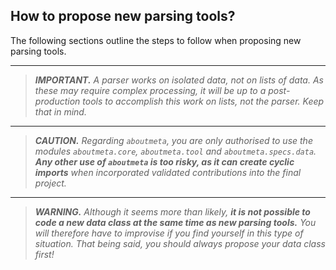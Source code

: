 How to propose new parsing tools?
---------------------------------

The following sections outline the steps to follow when proposing new parsing tools.


---


> ***IMPORTANT.*** *A parser works on isolated data, not on lists of data. As these may require complex processing, it will be up to a post-production tools to accomplish this work on lists, not the parser. Keep that in mind.*


---


> ***CAUTION.*** *Regarding `aboutmeta`, you are only authorised to use the modules `aboutmeta.core`, `aboutmeta.tool` and `aboutmeta.specs.data`.* ***Any other use of `aboutmeta` is too risky, as it can create cyclic imports*** *when incorporated validated contributions into the final project.*


---


> ***WARNING.*** *Although it seems more than likely,* ***it is not possible to code a new data class at the same time as new parsing tools.*** *You will therefore have to improvise if you find yourself in this type of situation. That being said, you should always propose your data class first!*
